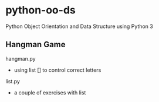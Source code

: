 # python-oo-ds
Python Object Orientation and Data Structure using Python 3

## Hangman Game 

hangman.py

- using list [] to control correct letters

list.py

- a couple of exercises with list
